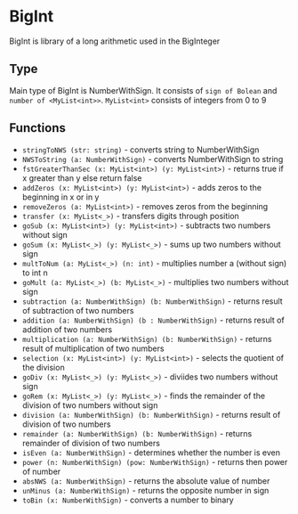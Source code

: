 # BigInt

BigInt is library of a long arithmetic used in the BigInteger

## Type

Main type of BigInt is NumberWithSign. It consists of `sign of Bolean` and `number of <MyList<int>>`. `MyList<int>` consists of integers from 0 to 9

## Functions

* `stringToNWS (str: string)` - converts string to NumberWithSign
* `NWSToString (a: NumberWithSign)` - converts NumberWithSign to string
* `fstGreaterThanSec (x: MyList<int>) (y: MyList<int>)` - returns true if x greater than y else return false
* `addZeros (x: MyList<int>) (y: MyList<int>)` - adds zeros to the beginning in x or in y
* `removeZeros (a: MyList<int>)` - removes zeros from the beginning
* `transfer (x: MyList<_>)` - transfers digits through position
* `goSub (x: MyList<int>) (y: MyList<int>)` - subtracts two numbers without sign
* `goSum (x: MyList<_>) (y: MyList<_>)` - sums up two numbers without sign
* `multToNum (a: MyList<_>) (n: int)` - multiplies number a (without sign) to int n
* `goMult (a: MyList<_>) (b: MyList<_>)` - multiplies two numbers without sign
* `subtraction (a: NumberWithSign) (b: NumberWithSign)` - returns result of subtraction of two numbers
* `addition (a: NumberWithSign) (b : NumberWithSign)` - returns result of addition of two numbers
* `multiplication (a: NumberWithSign) (b: NumberWithSign)` - returns result of multiplication of two numbers
* `selection (x: MyList<int>) (y: MyList<int>)` - selects the quotient of the division
* `goDiv (x: MyList<_>) (y: MyList<_>)` - diviides two numbers without sign
* `goRem (x: MyList<_>) (y: MyList<_>)` - finds the remainder of the division of two numbers without sign
* `division (a: NumberWithSign) (b: NumberWithSign)` - returns result of division of two numbers
* `remainder (a: NumberWithSign) (b: NumberWithSign)` - returns remainder of division of two numbers
* `isEven (a: NumberWithSign)` - determines whether the number is even
* `power (n: NumberWithSign) (pow: NumberWithSign)` - returns then power of number
* `absNWS (a: NumberWithSign)` - returns the absolute value of number
* `unMinus (a: NumberWithSign)` - returns the opposite number in sign
* `toBin (x: NumberWithSign)` - converts a number to binary